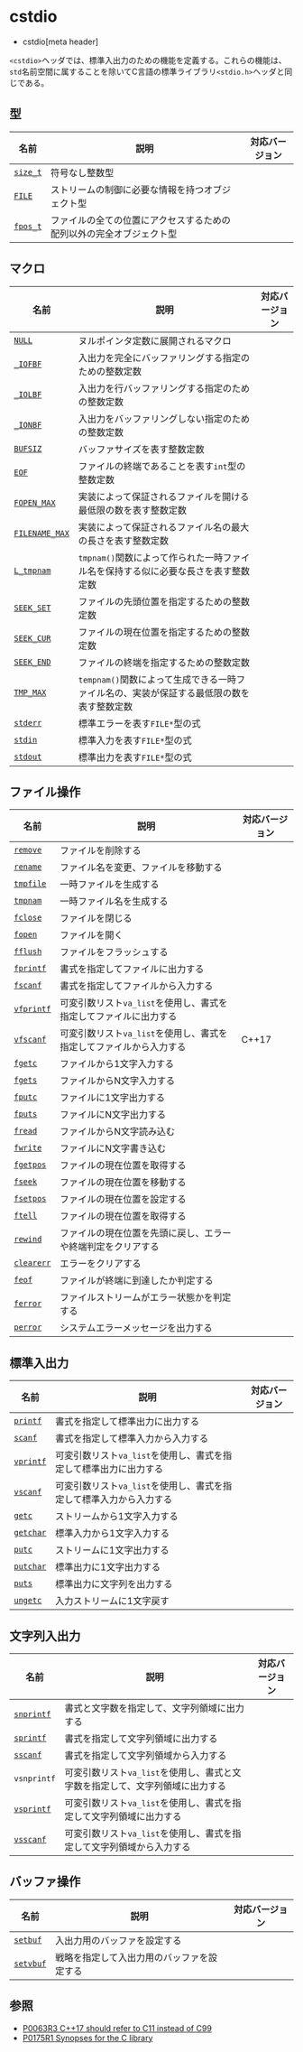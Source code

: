# cstdio
* cstdio[meta header]

`<cstdio>`ヘッダでは、標準入出力のための機能を定義する。これらの機能は、`std`名前空間に属することを除いてC言語の標準ライブラリ`<stdio.h>`ヘッダと同じである。


## 型

| 名前 | 説明 | 対応バージョン |
|------|------|----------------|
| [`size_t`](/reference/cstddef/size_t.md) | 符号なし整数型 | |
| [`FILE`](/reference/cstdio/file.md) | ストリームの制御に必要な情報を持つオブジェクト型 | |
| [`fpos_t`](/reference/cstdio/fpos_t.md.nolink) | ファイルの全ての位置にアクセスするための配列以外の完全オブジェクト型 | |


## マクロ

| 名前 | 説明 | 対応バージョン |
|------|------|----------------|
| [`NULL`](/reference/cstddef/null.md) | ヌルポインタ定数に展開されるマクロ | |
| [`_IOFBF`](/reference/cstdio/iofbf.md.nolink) | 入出力を完全にバッファリングする指定のための整数定数 | |
| [`_IOLBF`](/reference/cstdio/iolbf.md.nolink) | 入出力を行バッファリングする指定のための整数定数 | |
| [`_IONBF`](/reference/cstdio/ionbf.md.nolink) | 入出力をバッファリングしない指定のための整数定数 | |
| [`BUFSIZ`](/reference/cstdio/bufsiz.md.nolink) | バッファサイズを表す整数定数 | |
| [`EOF`](/reference/cstdio/eof.md)    | ファイルの終端であることを表す`int`型の整数定数 | |
| [`FOPEN_MAX`](/reference/cstdio/fopen_max.md.nolink)    | 実装によって保証されるファイルを開ける最低限の数を表す整数定数 | |
| [`FILENAME_MAX`](/reference/cstdio/filename_max.md) | 実装によって保証されるファイル名の最大の長さを表す整数定数 | |
| [`L_tmpnam`](/reference/cstdio/l_tmpnam.md.nolink) | `tmpnam()`関数によって作られた一時ファイル名を保持する似に必要な長さを表す整数定数 | |
| [`SEEK_SET`](/reference/cstdio/seek_set.md.nolink) | ファイルの先頭位置を指定するための整数定数 | |
| [`SEEK_CUR`](/reference/cstdio/seek_cur.md.nolink) | ファイルの現在位置を指定するための整数定数 | |
| [`SEEK_END`](/reference/cstdio/seek_end.md.nolink) | ファイルの終端を指定するための整数定数 | |
| [`TMP_MAX`](/reference/cstdio/tmp_max.md.nolink)  | `tempnam()`関数によって生成できる一時ファイル名の、実装が保証する最低限の数を表す整数定数 | |
| [`stderr`](/reference/cstdio/stderr.md)   | 標準エラーを表す`FILE*`型の式 |
| [`stdin`](/reference/cstdio/stdin.md)    | 標準入力を表す`FILE*`型の式 |
| [`stdout`](/reference/cstdio/stdout.md)   | 標準出力を表す`FILE*`型の式 |


## ファイル操作

| 名前 | 説明 | 対応バージョン |
|------|------|----------------|
| [`remove`](/reference/cstdio/remove.md)   | ファイルを削除する | |
| [`rename`](/reference/cstdio/rename.md)   | ファイル名を変更、ファイルを移動する | |
| [`tmpfile`](/reference/cstdio/tmpfile.md)  | 一時ファイルを生成する | |
| [`tmpnam`](/reference/cstdio/tmpnam.md) | 一時ファイル名を生成する | |
| [`fclose`](/reference/cstdio/fclose.md)   | ファイルを閉じる | |
| [`fopen`](/reference/cstdio/fopen.md)    | ファイルを開く | |
| [`fflush`](/reference/cstdio/fflush.md)   | ファイルをフラッシュする | |
| [`fprintf`](/reference/cstdio/fprintf.md)  | 書式を指定してファイルに出力する | |
| [`fscanf`](/reference/cstdio/fscanf.md)   | 書式を指定してファイルから入力する | |
| [`vfprintf`](/reference/cstdio/vfprintf.md.nolink) | 可変引数リスト`va_list`を使用し、書式を指定してファイルに出力する | |
| [`vfscanf`](/reference/cstdio/vfscanf.md.nolink)  | 可変引数リスト`va_list`を使用し、書式を指定してファイルから入力する | C++17 |
| [`fgetc`](/reference/cstdio/fgetc.md)    | ファイルから1文字入力する | |
| [`fgets`](/reference/cstdio/fgets.md)    | ファイルからN文字入力する | |
| [`fputc`](/reference/cstdio/fputc.md)    | ファイルに1文字出力する | |
| [`fputs`](/reference/cstdio/fputs.md)    | ファイルにN文字出力する | |
| [`fread`](/reference/cstdio/fread.md.nolink)    | ファイルからN文字読み込む | |
| [`fwrite`](/reference/cstdio/fwrite.md.nolink)   | ファイルにN文字書き込む | |
| [`fgetpos`](/reference/cstdio/fgetpos.md.nolink)  | ファイルの現在位置を取得する | |
| [`fseek`](/reference/cstdio/fseek.md.nolink)    | ファイルの現在位置を移動する | |
| [`fsetpos`](/reference/cstdio/fsetpos.md.nolink)  | ファイルの現在位置を設定する | |
| [`ftell`](/reference/cstdio/ftell.md.nolink)    | ファイルの現在位置を取得する | |
| [`rewind`](/reference/cstdio/rewind.md.nolink)   | ファイルの現在位置を先頭に戻し、エラーや終端判定をクリアする | |
| [`clearerr`](/reference/cstdio/clearerr.md.nolink) | エラーをクリアする | |
| [`feof`](/reference/cstdio/feof.md)     | ファイルが終端に到達したか判定する | |
| [`ferror`](/reference/cstdio/ferror.md.nolink)   | ファイルストリームがエラー状態かを判定する | |
| [`perror`](/reference/cstdio/perror.md.nolink)   | システムエラーメッセージを出力する | |


## 標準入出力

| 名前 | 説明 | 対応バージョン |
|------|------|----------------|
| [`printf`](/reference/cstdio/printf.md)  | 書式を指定して標準出力に出力する | |
| [`scanf`](/reference/cstdio/scanf.md)   | 書式を指定して標準入力から入力する | |
| [`vprintf`](/reference/cstdio/vprintf.md.nolink) | 可変引数リスト`va_list`を使用し、書式を指定して標準出力に出力する | |
| [`vscanf`](/reference/cstdio/vscanf.md.nolink)  | 可変引数リスト`va_list`を使用し、書式を指定して標準入力から入力する | |
| [`getc`](/reference/cstdio/getc.md)    | ストリームから1文字入力する | |
| [`getchar`](/reference/cstdio/getchar.md.nolink) | 標準入力から1文字入力する | |
| [`putc`](/reference/cstdio/putc.md.nolink)    | ストリームに1文字出力する | |
| [`putchar`](/reference/cstdio/putchar.md.nolink) | 標準出力に1文字出力する | |
| [`puts`](/reference/cstdio/puts.md)    | 標準出力に文字列を出力する | |
| [`ungetc`](/reference/cstdio/ungetc.md.nolink)  | 入力ストリームに1文字戻す | |


## 文字列入出力

| 名前 | 説明 | 対応バージョン |
|------|------|----------------|
| [`snprintf`](/reference/cstdio/snprintf.md.nolink)  | 書式と文字数を指定して、文字列領域に出力する | |
| [`sprintf`](/reference/cstdio/sprintf.md.nolink)   | 書式を指定して文字列領域に出力する | |
| [`sscanf`](/reference/cstdio/sscanf.md.nolink)    | 書式を指定して文字列領域から入力する | |
| `vsnprintf` | 可変引数リスト`va_list`を使用し、書式と文字数を指定して、文字列領域に出力する | |
| [`vsprintf`](/reference/cstdio/vsprintf.md.nolink)  | 可変引数リスト`va_list`を使用し、書式を指定して文字列領域に出力する | |
| [`vsscanf`](/reference/cstdio/vsscanf.md.nolink)   | 可変引数リスト`va_list`を使用し、書式を指定して文字列領域から入力する | |


## バッファ操作

| 名前 | 説明 | 対応バージョン |
|------|------|----------------|
| [`setbuf`](/reference/cstdio/setbuf.md.nolink)  | 入出力用のバッファを設定する | |
| [`setvbuf`](/reference/cstdio/setvbuf.md.nolink) | 戦略を指定して入出力用のバッファを設定する | |


## 参照
- [P0063R3 C++17 should refer to C11 instead of C99](http://www.open-std.org/jtc1/sc22/wg21/docs/papers/2016/p0063r3.html)
- [P0175R1 Synopses for the C library](http://www.open-std.org/jtc1/sc22/wg21/docs/papers/2016/p0175r1.html)
